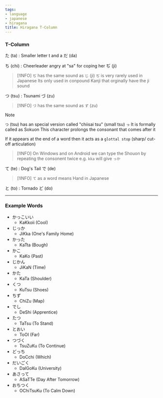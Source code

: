 ```yaml
---
tags:
- language
- japanese
- hiragana
title: Hiragana T-Column
---
```


### T-Column

た (ta) : Smaller letter t and a
だ (da)

ち (chi) : Cheerleader angry at "sa" for coping her
ぢ (ji)

 > [!INFO]
 > `ぢ` has the same sound as `じ` (ji)
 > `ぢ` is very rarely used in Japanese
 > Its only used in conpound Kanji that orginally have the ji sound

つ (tsu) : Tsunami
づ (zu)

 > [!INFO]
 > `づ` has the same sound as `ず` (zu)

 > [!NOTE]
 > `つ` (tsu) has an special version called "chiisai tsu" (small tsu) `っ`
 > It is formally called as Sokuon
 > This character prolongs the consonant that comes after it
 > 
 > If it appears at the end of a word then it acts as a `glottal stop` (sharp/ cut-off articulation)

 > [!INFO]
 > On Windows and on Android we can type the Shouon by repeating the consonent twice 
 > e.g. `kka` will give `っか`

て (te) : Dog's Tail
で (de)

 > [!INFO]
 > `て` as a word means Hand in Japanese

と (to) : Tornado
ど (do)

---

### Example Words

* かっこいい
	* KaKkoii (Cool)
* じっか
	* JiKka (One's Family Home)
* かった
	* KaTta (Bough)
* かこ
	* KaKo (Past)
* じかん
	* JiKaN (Time)
* かた
	* KaTa (Shoulder)
* くつ
	* KuTsu (Shoes)
* ちず
	* ChiZu (Map)
* でし
	* DeShi (Apprentice)
* たつ
	* TaTsu (To Stand)
* とおい
	* ToOI (Far)
* つづく
	* TsuZuKu (To Continue)
* どっち
	* DoCchi (Which)
* だいごく
	* DaIGoKu (University)
* あさって
	* ASaTTe (Day After Tomorrow)
* おちつく
	* OChiTsuKu (To Calm Down)